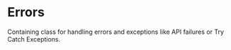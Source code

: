 # Errors
Containing class for handling errors and exceptions like API failures or Try Catch Exceptions.